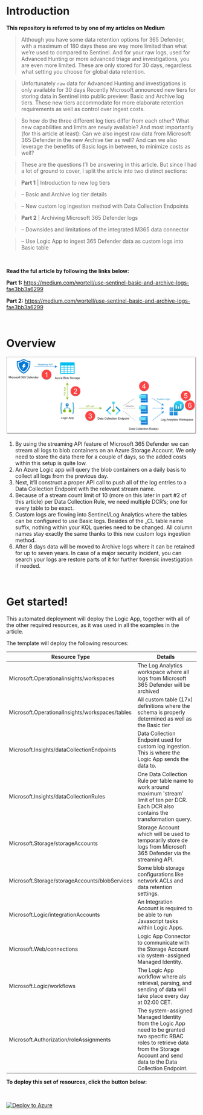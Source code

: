 # Introduction

**This repository is referred to by one of my articles on Medium**

> Although you have some data retention options for 365 Defender, with a maximum of 180 days these are way more limited than what we’re used to compared to Sentinel. And for your raw logs, used for Advanced Hunting or more advanced triage and investigations, you are even more limited. These are only stored for 30 days, regardless what setting you choose for global data retention.

> Unfortunately `raw` data for Advanced Hunting and investigations is only available for 30 days
Recently Microsoft announced new tiers for storing data in Sentinel into public preview: Basic and Archive log tiers. These new tiers accommodate for more elaborate retention requirements as well as control over ingest costs.

> So how do the three different log tiers differ from each other? What new capabilities and limits are newly available? And most importantly (for this article at least): Can we also ingest raw data from Microsoft 365 Defender in the new Archive tier as well? And can we also leverage the benefits of Basic logs in between, to minimize costs as well?

> These are the questions I’ll be answering in this article. But since I had a lot of ground to cover, I split the article into two distinct sections:

> __Part 1__ | Introduction to new log tiers

> – Basic and Archive log tier details

> – New custom log ingestion method with Data Collection Endpoints

> __Part 2__ | Archiving Microsoft 365 Defender logs

> – Downsides and limitations of the integrated M365 data connector

> – Use Logic App to ingest 365 Defender data as custom logs into Basic table

<br>

__Read the ful article by following the links below:__

__Part 1:__ https://medium.com/wortell/use-sentinel-basic-and-archive-logs-fae3bb3a6299

__Part 2:__ https://medium.com/wortell/use-sentinel-basic-and-archive-logs-fae3bb3a6299

<br>

# Overview

![](images/overview.png)

1. By using the streaming API feature of Microsoft 365 Defender we can stream all logs to blob containers on an Azure Storage Account. We only need to store the data there for a couple of days, so the added costs within this setup is quite low.
2. An Azure Logic app will query the blob containers on a daily basis to collect all logs from the previous day.
3. Next, it’ll construct a proper API call to push all of the log entries to a Data Collection Endpoint with the relevant stream name.
4. Because of a stream count limit of 10 (more on this later in part #2 of this article) per Data Collection Rule, we need multiple DCR’s; one for every table to be exact.
5. Custom logs are flowing into Sentinel/Log Analytics where the tables can be configured to use Basic logs. Besides of the _CL table name suffix, nothing within your KQL queries need to be changed. All column names stay exactly the same thanks to this new custom logs ingestion method.
6. After 8 days data will be moved to Archive logs where it can be retained for up to seven years. In case of a major security incident, you can search your logs are restore parts of it for further forensic investigation if needed.

<br>

# Get started!

This automated deployment will deploy the Logic App, together with all of the other required resources, as it was used in all the examples in the article.

The template will deploy the following resources:

| Resource Type | Details |
| ---- | ---- |
| Microsoft.Operationalinsights/workspaces | The Log Analytics workspace where all logs from Microsoft 365 Defender will be archived |
| Microsoft.OperationalInsights/workspaces/tables | All custom table (17x) definitions where the schema is properly determined as well as the Basic tier |
| Microsoft.Insights/dataCollectionEndpoints | Data Collection Endpoint used for custom log ingestion. This is where the Logic App sends the data to. |
| Microsoft.Insights/dataCollectionRules | One Data Collection Rule per table name to work around maximum 'stream' limit of ten per DCR. Each DCR also contains the transformation query. |
| Microsoft.Storage/storageAccounts | Storage Account which will be used to temporarily store de logs from Microsoft 365 Defender via the streaming API. |
| Microsoft.Storage/storageAccounts/blobServices | Some blob storage configurations like network ACLs and data retention settings. |
| Microsoft.Logic/integrationAccounts | An Integration Account is required to be able to run Javascript tasks within Logic Apps. |
| Microsoft.Web/connections | Logic App Connector to communicate with the Storage Account via system-assigned Managed Identity. |
| Microsoft.Logic/workflows | The Logic App workflow where als retrieval, parsing, and sending of data will take place every day at 02:00 CET. |
| Microsoft.Authorization/roleAssignments | The system-assigned Managed Identity from the Logic App need to be granted two specific RBAC roles to retrieve data from the Storage Account and send data to the Data Collection Endpoint. |

__To deploy this set of resources, click the button below:__

<br>

[![Deploy to Azure](https://aka.ms/deploytoazurebutton)](https://portal.azure.com/#create/Microsoft.Template/uri/https%3A%2F%2Fraw.githubusercontent.com%2FTheCloudScout%2Fm365defender-archive%2Fmain%2Farchive-m365defender-to-basic-logs.template.json)

<br>